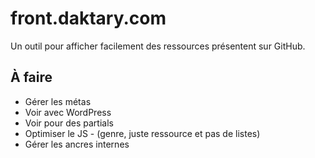 # front.daktary.com

Un outil pour afficher facilement des ressources présentent sur GitHub.

## À faire

- Gérer les métas
- Voir avec WordPress
- Voir pour des partials
- Optimiser le JS - (genre, juste ressource et pas de listes)
- Gérer les ancres internes
